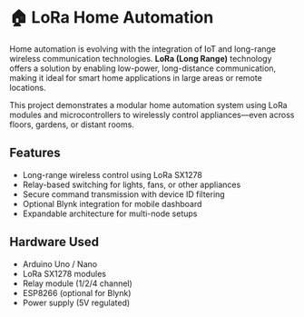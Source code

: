 # 🏠 LoRa Home Automation

Home automation is evolving with the integration of IoT and long-range wireless communication technologies. **LoRa (Long Range)** technology offers a solution by enabling low-power, long-distance communication, making it ideal for smart home applications in large areas or remote locations.

This project demonstrates a modular home automation system using LoRa modules and microcontrollers to wirelessly control appliances—even across floors, gardens, or distant rooms.


## Features

-  Long-range wireless control using LoRa SX1278
-  Relay-based switching for lights, fans, or other appliances
-  Secure command transmission with device ID filtering
-  Optional Blynk integration for mobile dashboard
-  Expandable architecture for multi-node setups



## Hardware Used

- Arduino Uno / Nano
- LoRa SX1278 modules
- Relay module (1/2/4 channel)
- ESP8266 (optional for Blynk)
- Power supply (5V regulated)






